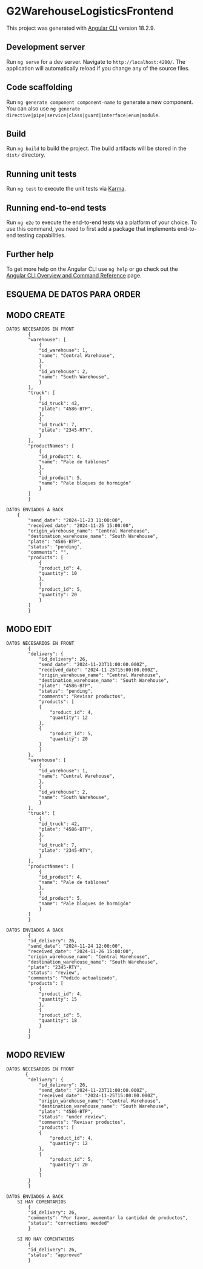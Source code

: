 # G2WarehouseLogisticsFrontend

This project was generated with [Angular CLI](https://github.com/angular/angular-cli) version 18.2.9.

## Development server

Run `ng serve` for a dev server. Navigate to `http://localhost:4200/`. The application will automatically reload if you change any of the source files.

## Code scaffolding

Run `ng generate component component-name` to generate a new component. You can also use `ng generate directive|pipe|service|class|guard|interface|enum|module`.

## Build

Run `ng build` to build the project. The build artifacts will be stored in the `dist/` directory.

## Running unit tests

Run `ng test` to execute the unit tests via [Karma](https://karma-runner.github.io).

## Running end-to-end tests

Run `ng e2e` to execute the end-to-end tests via a platform of your choice. To use this command, you need to first add a package that implements end-to-end testing capabilities.

## Further help

To get more help on the Angular CLI use `ng help` or go check out the [Angular CLI Overview and Command Reference](https://angular.dev/tools/cli) page.




## ESQUEMA DE DATOS PARA ORDER
  ## MODO CREATE 
  
    DATOS NECESARIOS EN FRONT
            {
            "warehouse": [
                {
                "id_warehouse": 1,
                "name": "Central Warehouse",
                },
                {
                "id_warehouse": 2,
                "name": "South Warehouse",
                }
            ],
            "truck": [
                {
                "id_truck": 42,
                "plate": "4586-BTP",
                },
                {
                "id_truck": 7,
                "plate": "2345-RTY",
                }
            ],
            "productNames": [
                {
                "id_product": 4,
                "name": "Pale de tablones"
                },
                {
                "id_product": 5,
                "name": "Pale bloques de hormigón"
                }
            ]
            }

    DATOS ENVIADOS A BACK
        {
            "send_date": "2024-11-23 11:00:00",
            "received_date": "2024-11-25 15:00:00",
            "origin_warehouse_name": "Central Warehouse",
            "destination_warehouse_name": "South Warehouse",
            "plate": "4586-BTP",
            "status": "pending",
            "comments": "",
            "products": [
                {
                "product_id": 4,
                "quantity": 10
                },
                {
                "product_id": 5,
                "quantity": 20
                }
            ]
            }


  ## MODO EDIT

    DATOS NECESARIOS EN FRONT
            {
            "delivery": {
                "id_delivery": 26,
                "send_date": "2024-11-23T11:00:00.000Z",
                "received_date": "2024-11-25T15:00:00.000Z",
                "origin_warehouse_name": "Central Warehouse",
                "destination_warehouse_name": "South Warehouse",
                "plate": "4586-BTP",
                "status": "pending",
                "comments": "Revisar productos",
                "products": [
                {
                    "product_id": 4,
                    "quantity": 12
                },
                {
                    "product_id": 5,
                    "quantity": 20
                }
                ]
            },
            "warehouse": [
                {
                "id_warehouse": 1,
                "name": "Central Warehouse",
                },
                {
                "id_warehouse": 2,
                "name": "South Warehouse",
                }
            ],
            "truck": [
                {
                "id_truck": 42,
                "plate": "4586-BTP",
                },
                {
                "id_truck": 7,
                "plate": "2345-RTY",
                }
            ],
            "productNames": [
                {
                "id_product": 4,
                "name": "Pale de tablones"
                },
                {
                "id_product": 5,
                "name": "Pale bloques de hormigón"
                }
            ]
            }

    DATOS ENVIADOS A BACK
            {
            "id_delivery": 26,
            "send_date": "2024-11-24 12:00:00",
            "received_date": "2024-11-26 15:00:00",
            "origin_warehouse_name": "Central Warehouse",
            "destination_warehouse_name": "South Warehouse",
            "plate": "2345-RTY",
            "status": "review",
            "comments": "Pedido actualizado",
            "products": [
                {
                "product_id": 4,
                "quantity": 15
                },
                {
                "product_id": 5,
                "quantity": 18
                }
            ]
            }


  ## MODO REVIEW

    DATOS NECESARIOS EN FRONT
           {
            "delivery": {
                "id_delivery": 26,
                "send_date": "2024-11-23T11:00:00.000Z",
                "received_date": "2024-11-25T15:00:00.000Z",
                "origin_warehouse_name": "Central Warehouse",
                "destination_warehouse_name": "South Warehouse",
                "plate": "4586-BTP",
                "status": "under review",
                "comments": "Revisar productos",
                "products": [
                {
                    "product_id": 4,
                    "quantity": 12
                },
                {
                    "product_id": 5,
                    "quantity": 20
                }
                ]
            }
            } 

    DATOS ENVIADOS A BACK
        SI HAY COMENTARIOS
            {
            "id_delivery": 26,
            "comments": "Por favor, aumentar la cantidad de productos",
            "status": "corrections needed"
            }

        SI NO HAY COMENTARIOS
            {
            "id_delivery": 26,
            "status": "approved"
            }